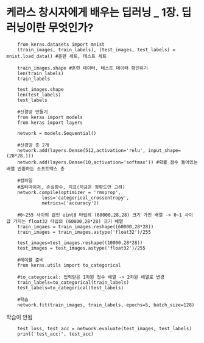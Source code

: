 # 케라스 창시자에게 배우는 딥러닝 _ 1장. 딥러닝이란 무엇인가?
		from keras.datasets import mnist
		(train_images, train_labels), (test_images, test_labels) = mnist.load_data() #훈련 세트, 테스트 세트
		
		train_images.shape #훈련 데이터, 테스트 데이터 확인하기
		len(train_labels)
		train_labels

		test_images.shape
		len(test_labels)
		test_labels
		
		#신경망 만들기
		from keras import models
		from keras import layers

		network = models.Sequential()

		#신경망 층 2개
		network.add(layers.Dense(512,activation='relu', input_shape=(28*28,)))
		network.add(layers.Dense(10,activation='softmax')) #확률 점수 들어있는 배열 반환하는 소프트맥스 층
		
		#컴파일
		#옵티마이저, 손실함수, 지표(지금은 정확도만 고려)
		network.compile(optimizer = 'rmsprop',
				 loss='categorical_crossentropy',
				 metrics=['accuracy'])
							 
		#0~255 사이의 값인 uint8 타입의 (60000,28,28) 크기 가진 배열 -> 0~1 사이 값 가지는 float32 타입의 (60000,28*28) 크기 배열
		train_imgaes = train_images.reshape((60000,28*28))
		train_images = train_images.astype('float32')/255

		test_images=test_images.reshape((10000,28*28))
		test_images = test_images.astype('float32')/255					
		
		#레이블 준비
		from keras.utils import to_categorical

		#to_categorical: 입력받은 1차원 정수 배열 -> 2차원 배열로 변경
		train_labels=to_categorical(train_labels)
		test_labels=to_categorical(test_labels)
		
		#학습
		network.fit(train_images, train_labels, epochs=5, batch_size=128)
		
학습이 안됨 
		
		test_loss, test_acc = network.evaluate(test_images, test_labels)
		print('test_acc:', test_acc)

